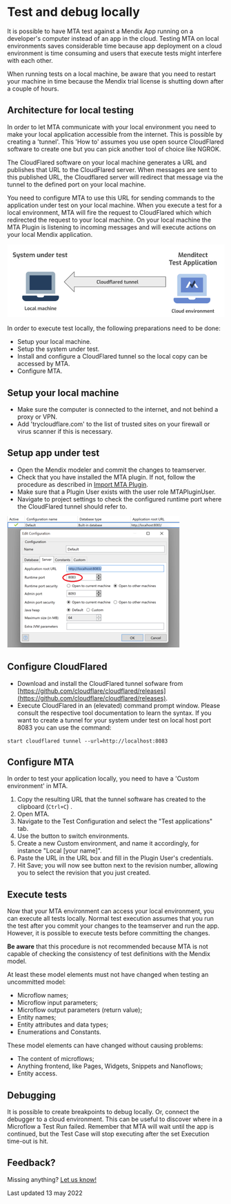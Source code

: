 # Test and debug locally

It is possible to have MTA test against a Mendix App running on a developer's computer instead of an app in the cloud. Testing MTA on local environments saves considerable time because app deployment on a cloud environment is time consuming and users that execute tests might interfere with each other.

When running tests on a local machine, be aware that you need to restart your machine in time because the Mendix trial license is shutting down after a couple of hours.

## Architecture for local testing

In order to let MTA communicate with your local environment you need to make your local
application accessible from the internet. This is possible by creating a 'tunnel'. This 'How to'
assumes you use open source CloudFlared software to create one but you can pick another tool of
choice like NGROK.

The CloudFlared software on your local machine generates a URL and publishes that URL to the
CloudFlared server. When messages are sent to this published URL, the Cloudflared server will
redirect that message via the tunnel to the defined port on your local machine.

You need to configure MTA to use this URL for sending commands to the application under test on
your local machine. When you execute a test for a local environment, MTA will fire the request to
CloudFlared which which redirected the request to your local machine. On your local machine the
MTA Plugin is listening to incoming messages and will execute actions on your local Mendix
application.

![Tunnel architecture](tunnel.png)

In order to execute test locally, the following preparations need to be done:

- Setup your local machine.
- Setup the system under test.
- Install and configure a CloudFlared tunnel so the local copy can be accessed by MTA.
- Configure MTA.

## Setup your local machine

- Make sure the computer is connected to the internet, and not behind a proxy or VPN.
- Add 'trycloudflare.com' to the list of trusted sites on your firewall or virus scanner if this is necessary.

## Setup app under test

- Open the Mendix modeler and commit the changes to teamserver.
- Check that you have installed the MTA plugin. If not, follow the procedure as described in [Import MTA Plugin](import-plugin).
- Make sure that a Plugin User exists with the user role MTAPluginUser.
- Navigate to project settings to check the configured runtime port where the CloudFlared tunnel should refer to.

![Port number](port.png)

## Configure CloudFlared

- Download and install the CloudFlared tunnel sofware from [https://github.com/cloudflare/cloudflared/releases](https://github.com/cloudflare/cloudflared/releases).
- Execute CloudFlared in an (elevated) command prompt window. Please consult the respective tool documentation to learn the syntax. If you want to create a tunnel for your system under test on local host port 8083 you can use the command:

```
start cloudflared tunnel --url=http://localhost:8083
```

## Configure MTA
In order to test your application locally, you need to have a 'Custom environment' in MTA.

1. Copy the resulting URL that the tunnel software has created to the clipboard (<code>Ctrl+C</code>) .
2. Open MTA.
3. Navigate to the Test Configuration and select the "Test applications" tab.
4. Use the <i class="fa fa-exchange"></i> button to switch environments.
5. Create a new Custom environment, and name it accordingly, for instance "Local [your name]".
6. Paste the URL in the URL box and fill in the Plugin User's credentials.
7. Hit Save; you will now see <i class="fa fa-pencil"></i> button next to the revision number, allowing you to select the revision that you just created.

## Execute tests

Now that your MTA environment can access your local environment, you can execute all tests locally.
Normal test execution assumes that you run the test after you commit your changes to the teamserver and run the app. However, it is possible to execute tests before committing the changes.

**Be aware** that this procedure is not recommended because MTA is not capable of checking the consistency of test definitions with the Mendix model. 

At least these model elements must not have changed when testing an uncommitted model:

- Microflow names;
- Microflow input parameters;
- Microflow output parameters (return value);
- Entity names;
- Entity attributes and data types;
- Enumerations and Constants.

These model elements can have changed without causing problems:
- The content of microflows;
- Anything frontend, like Pages, Widgets, Snippets and Nanoflows;
- Entity access.

## Debugging

It is possible to create breakpoints to debug locally. Or, connect the debugger to a cloud environment. This can be useful to discover where in a Microflow a Test Run failed. Remember that MTA will wait until the app is continued, but the Test Case will stop executing after the set Execution time-out is hit. 

## Feedback?
Missing anything? [Let us know!](mailto:support@menditect.com)

Last updated 13 may 2022